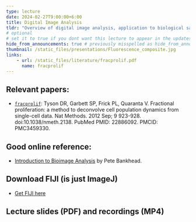 ```yaml
---
type: lecture
date: 2024-02-27T9:00:00+6:00
title: Digital Image Analysis
tldr: "Overview of digital image analysis, application to biological samples using microscopy, live-cell imaging reporters and software tools"
# optional
# set it to true if you dont want this lecture to appear in the updates section
hide_from_announcements: true # previously misspelled as hide_from_announcments; is misspelling correct?
thumbnail: /static_files/presentations/Fluorescence_composite.jpg
links:
    - url: /static_files/literature/fracprolif.pdf
      name: fracprolif
---
```

**Relevant papers:**
-----
- [`fracprolif`](https://github.com/VU-CSP/QuantBio/blob/2c2d913ca73add8df3b7ececab6405a7be5c28b1/static_files/literature/fracprolif.pdf): Tyson DR, Garbett SP, Frick PL, Quaranta V. Fractional proliferation: a method to deconvolve cell population dynamics from single-cell data. Nat Methods. 2012 Sep; 9 923-928. doi:10.1038/nmeth.2138. PubMed PMID: 22886092. PMCID: PMC3459330.

**Good online reference:**
-----
- [Introduction to Bioimage Analysis](https://bioimagebook.github.io/index.html) by Pete Bankhead.

**Download FIJI (is just ImageJ)**
-----
- [Get FIJI here](https://fiji.sc)

**Lecture slides (PDF) and recordings (MP4)**
-----

